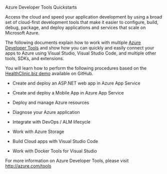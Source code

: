 Azure Developer Tools Quickstarts

Access the cloud and speed your application development by using a broad
set of cloud-first development tools that make it easier to configure,
build, debug, package, and deploy applications and services that scale
on Microsoft Azure.

The following documents explain how to work with multiple [Azure
Developer Tools](http://azure.com/tools) and show how you can quickly
and easily connect your apps to Azure using Visual Studio, Visual Studio
Code, and multiple other tools, SDKs, and extensions.

You will learn how to perform the following procedures based on the
[HealthClinic.biz demo](http://healthclinic.biz/) available on GitHub.

-   Create and deploy an ASP.NET web app in Azure App Service

-   Create and deploy a Mobile App in Azure App Service

-   Deploy and manage Azure resources

-   Diagnose your Azure application

-   Integrate with DevOps / ALM lifecycle

-   Work with Azure Storage

-   Build Cloud apps with Visual Studio Code

-   Work with Docker Tools for Visual Studio

For more information on Azure Developer Tools, please visit
<http://azure.com/tools>
